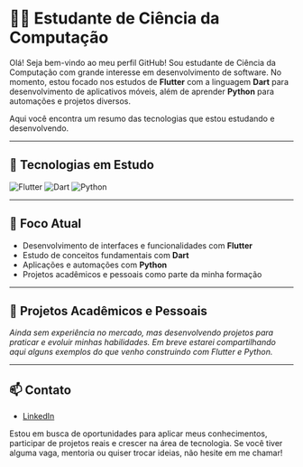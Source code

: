 # 👨‍💻 Estudante de Ciência da Computação

Olá! Seja bem-vindo ao meu perfil GitHub! Sou estudante de Ciência da Computação com grande interesse em desenvolvimento de software. No momento, estou focado nos estudos de **Flutter** com a linguagem **Dart** para desenvolvimento de aplicativos móveis, além de aprender **Python** para automações e projetos diversos.

Aqui você encontra um resumo das tecnologias que estou estudando e desenvolvendo.

---

## 🚀 Tecnologias em Estudo

![Flutter](https://img.shields.io/badge/Flutter-02569B?style=for-the-badge&logo=flutter&logoColor=white)
![Dart](https://img.shields.io/badge/Dart-0175C2?style=for-the-badge&logo=dart&logoColor=white)
![Python](https://img.shields.io/badge/Python-3776AB?style=for-the-badge&logo=python&logoColor=white)

---

## 📱 Foco Atual

- Desenvolvimento de interfaces e funcionalidades com **Flutter**
- Estudo de conceitos fundamentais com **Dart**
- Aplicações e automações com **Python**
- Projetos acadêmicos e pessoais como parte da minha formação

---

## 💼 Projetos Acadêmicos e Pessoais

*Ainda sem experiência no mercado, mas desenvolvendo projetos para praticar e evoluir minhas habilidades. Em breve estarei compartilhando aqui alguns exemplos do que venho construindo com Flutter e Python.*

---

## 📫 Contato

- [LinkedIn](https://www.linkedin.com/in/valmirklenio/)

Estou em busca de oportunidades para aplicar meus conhecimentos, participar de projetos reais e crescer na área de tecnologia. Se você tiver alguma vaga, mentoria ou quiser trocar ideias, não hesite em me chamar!
